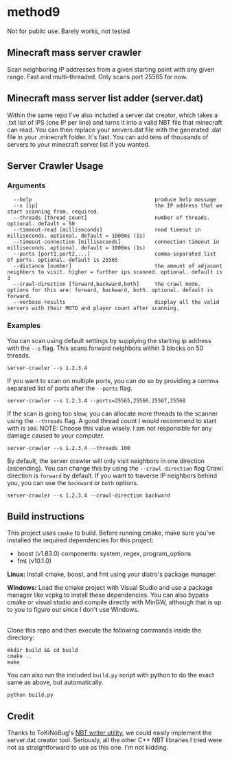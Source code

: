 # method9
Not for public use. Barely works, not tested

## Minecraft mass server crawler
Scan neighboring IP addresses from a given starting point with any given range. Fast and multi-threaded. Only scans port 25565 for now.

## Minecraft mass server list adder (server.dat)
Within the same repo I've also included a server.dat creator, which takes a .txt list of IPS (one IP per line) and turns it into a valid NBT file that minecraft can read.
You can then replace your servers.dat file with the generated .dat file in your .minecraft folder. It's fast. You can add tens of thousands of servers to your minecraft server list if you wanted. 

## Server Crawler Usage
### Arguments
```
  --help                                        produce help message
  --s [ip]                                      the IP address that we start scanning from. required.
  --threads [thread_count]                      number of threads. optional. default = 50
  --timeout-read [milliseconds]                 read timeout in milliseconds. optional. default = 1000ms (1s)
  --timeout-connection [milliseconds]           connection timeout in milliseconds. optional. default = 1000ms (1s)
  --ports [port1,port2,...]                     comma-separated list of ports. optional. default is 25565
  --distance [number]                           the amount of adjacent neighbors to visit. higher = further ips scanned. optional. default is 3
  --crawl-direction [forward,backward,both]     the crawl mode. options for this are: forward, backward, both. optional. default is forward.
  --verbose-results                             display all the valid servers with their MOTD and player count after scanning.
```

### Examples
You can scan using default settings by supplying the starting ip address with the `--s` flag.
This scans forward neighbors within 3 blocks on 50 threads.
```shell
server-crawler --s 1.2.3.4
```

If you want to scan on multiple ports, you can do so by providing a comma separated list of ports after the `--ports` flag.
```shell
server-crawler --s 1.2.3.4 --ports=25565,25566,25567,25568
```

If the scan is going too slow, you can allocate more threads to the scanner using the ``--threads`` flag.
A good thread count I would recommend to start with is `100`.
NOTE: Choose this value wisely. I am not responsible for any damage caused to your computer.
```shell
server-crawler --s 1.2.3.4 --threads 100
```

By default, the server crawler will only visit neighbors in one direction (ascending). You can change this by using the `--crawl-direction` flag
Crawl direction is `forward` by default. If you want to traverse IP neighbors behind you, you can use the `backward` or `both` options. 
```shell
server-crawler --s 1.2.3.4 --crawl-direction backward
```

### 
## Build instructions
This project uses `cmake` to build. Before running cmake, make sure you've installed the required dependencies for this project:
- boost (v1.83.0) components: system, regex, program_options
- fmt (v10.1.0)
  
**Linux:** Install cmake, boost, and fmt using your distro's package manager.
  
**Windows:** Load the cmake project with Visual Studio and use a package manager like vcpkg to install these dependencies. You can also bypass cmake or visual studio and compile directly with MinGW, although that is up to you to figure out since I don't use Windows.
<br><br/>

Clone this repo and then execute the following commands inside the directory:
```shell
mkdir build && cd build
cmake ..
make
```

You can also run the included `build.py` script with python to do the exact same as above, but automatically.
```shell
python build.py
```
## Credit
Thanks to ToKiNoBug's [NBT writer utility](https://github.com/ToKiNoBug/NBTWriter-of-Toki), we could easily implement the server.dat creator tool. Seriously, all the other C++ NBT libraries I tried were not as straightforward to use as this one. I'm not kidding.
